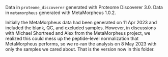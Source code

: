 Data in `proteome_discoverer` generated with Proteome Discoverer 3.0. Data in `metamorpheus` generated with MetaMorpheus 1.0.2.

Initially the MetaMorpheus data had been generated on 11 Apr 2023 and included the blank, QC, and excluded samples. However, in discussions with Michael Shortreed and Alex from the MetaMorpheus project, we realized this could mess up the peptide-level normalization that MetaMorpheus performs, so we re-ran the analysis on 8 May 2023 with only the samples we cared about. That is the version now in this folder.
